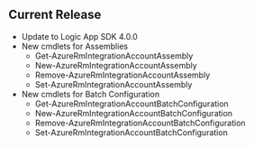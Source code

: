<!--
    Please leave this section at the top of the change log.

    Changes for the current release should go under the section titled "Current Release", and should adhere to the following format:

    ## Current Release
    * Overview of change #1
        - Additional information about change #1
    * Overview of change #2
        - Additional information about change #2
        - Additional information about change #2
    * Overview of change #3
    * Overview of change #4
        - Additional information about change #4

    ## YYYY.MM.DD - Version X.Y.Z (Previous Release)
    * Overview of change #1
        - Additional information about change #1
-->
## Current Release
* Update to Logic App SDK 4.0.0
* New cmdlets for Assemblies
	- Get-AzureRmIntegrationAccountAssembly
	- New-AzureRmIntegrationAccountAssembly
	- Remove-AzureRmIntegrationAccountAssembly
	- Set-AzureRmIntegrationAccountAssembly
* New cmdlets for Batch Configuration
	- Get-AzureRmIntegrationAccountBatchConfiguration
	- New-AzureRmIntegrationAccountBatchConfiguration
	- Remove-AzureRmIntegrationAccountBatchConfiguration
	- Set-AzureRmIntegrationAccountBatchConfiguration
